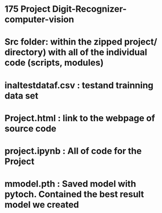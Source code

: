 # 175 Project Digit-Recognizer-computer-vision
# Src folder: within the zipped project/ directory) with all of the individual code (scripts, modules)
# inaltestdataf.csv : testand trainning data set
# Project.html : link to the webpage of source code
# project.ipynb : All of code for the Project
# mmodel.pth : Saved model with pytoch. Contained the best result model we created

